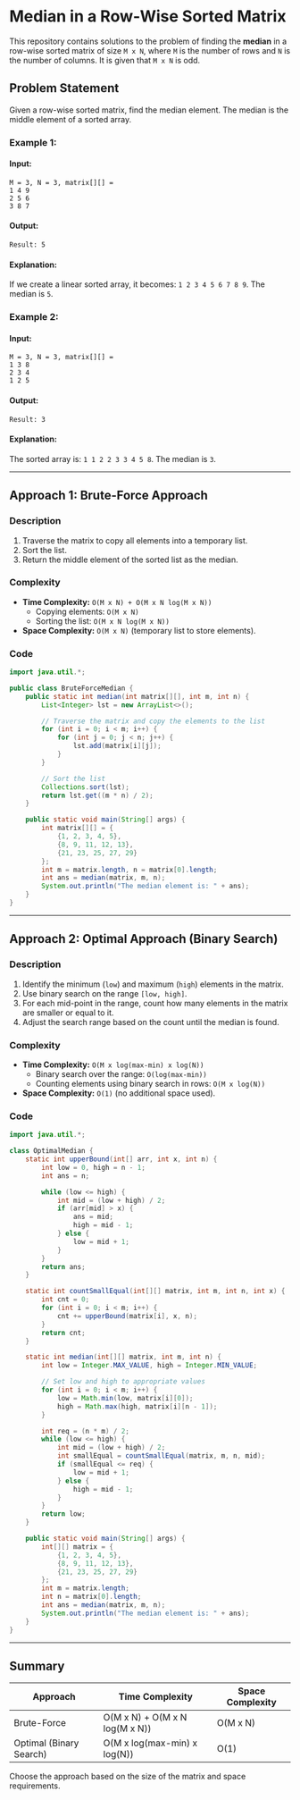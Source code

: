 # Median in a Row-Wise Sorted Matrix

This repository contains solutions to the problem of finding the **median** in a row-wise sorted matrix of size `M x N`, where `M` is the number of rows and `N` is the number of columns. It is given that `M x N` is odd.

## Problem Statement
Given a row-wise sorted matrix, find the median element. The median is the middle element of a sorted array. 

### Example 1:
#### Input:
```
M = 3, N = 3, matrix[][] =
1 4 9 
2 5 6
3 8 7
```
#### Output:
```
Result: 5
```
#### Explanation:
If we create a linear sorted array, it becomes: `1 2 3 4 5 6 7 8 9`. The median is `5`.

### Example 2:
#### Input:
```
M = 3, N = 3, matrix[][] =
1 3 8 
2 3 4
1 2 5
```
#### Output:
```
Result: 3
```
#### Explanation:
The sorted array is: `1 1 2 2 3 3 4 5 8`. The median is `3`.

---

## Approach 1: Brute-Force Approach

### Description
1. Traverse the matrix to copy all elements into a temporary list.
2. Sort the list.
3. Return the middle element of the sorted list as the median.

### Complexity
- **Time Complexity:** `O(M x N) + O(M x N log(M x N))`
  - Copying elements: `O(M x N)`
  - Sorting the list: `O(M x N log(M x N))`
- **Space Complexity:** `O(M x N)` (temporary list to store elements).

### Code
```java
import java.util.*;

public class BruteForceMedian {
    public static int median(int matrix[][], int m, int n) {
        List<Integer> lst = new ArrayList<>();

        // Traverse the matrix and copy the elements to the list
        for (int i = 0; i < m; i++) {
            for (int j = 0; j < n; j++) {
                lst.add(matrix[i][j]);
            }
        }

        // Sort the list
        Collections.sort(lst);
        return lst.get((m * n) / 2);
    }

    public static void main(String[] args) {
        int matrix[][] = {
            {1, 2, 3, 4, 5},
            {8, 9, 11, 12, 13},
            {21, 23, 25, 27, 29}
        };
        int m = matrix.length, n = matrix[0].length;
        int ans = median(matrix, m, n);
        System.out.println("The median element is: " + ans);
    }
}
```

---

## Approach 2: Optimal Approach (Binary Search)

### Description
1. Identify the minimum (`low`) and maximum (`high`) elements in the matrix.
2. Use binary search on the range `[low, high]`.
3. For each mid-point in the range, count how many elements in the matrix are smaller or equal to it.
4. Adjust the search range based on the count until the median is found.

### Complexity
- **Time Complexity:** `O(M x log(max-min) x log(N))`
  - Binary search over the range: `O(log(max-min))`
  - Counting elements using binary search in rows: `O(M x log(N))`
- **Space Complexity:** `O(1)` (no additional space used).

### Code
```java
import java.util.*;

class OptimalMedian {
    static int upperBound(int[] arr, int x, int n) {
        int low = 0, high = n - 1;
        int ans = n;

        while (low <= high) {
            int mid = (low + high) / 2;
            if (arr[mid] > x) {
                ans = mid;
                high = mid - 1;
            } else {
                low = mid + 1;
            }
        }
        return ans;
    }

    static int countSmallEqual(int[][] matrix, int m, int n, int x) {
        int cnt = 0;
        for (int i = 0; i < m; i++) {
            cnt += upperBound(matrix[i], x, n);
        }
        return cnt;
    }

    static int median(int[][] matrix, int m, int n) {
        int low = Integer.MAX_VALUE, high = Integer.MIN_VALUE;

        // Set low and high to appropriate values
        for (int i = 0; i < m; i++) {
            low = Math.min(low, matrix[i][0]);
            high = Math.max(high, matrix[i][n - 1]);
        }

        int req = (n * m) / 2;
        while (low <= high) {
            int mid = (low + high) / 2;
            int smallEqual = countSmallEqual(matrix, m, n, mid);
            if (smallEqual <= req) {
                low = mid + 1;
            } else {
                high = mid - 1;
            }
        }
        return low;
    }

    public static void main(String[] args) {
        int[][] matrix = {
            {1, 2, 3, 4, 5},
            {8, 9, 11, 12, 13},
            {21, 23, 25, 27, 29}
        };
        int m = matrix.length;
        int n = matrix[0].length;
        int ans = median(matrix, m, n);
        System.out.println("The median element is: " + ans);
    }
}
```

---

## Summary
| Approach             | Time Complexity                  | Space Complexity |
|----------------------|-----------------------------------|------------------|
| Brute-Force          | O(M x N) + O(M x N log(M x N))  | O(M x N)         |
| Optimal (Binary Search) | O(M x log(max-min) x log(N))   | O(1)             |

Choose the approach based on the size of the matrix and space requirements.
